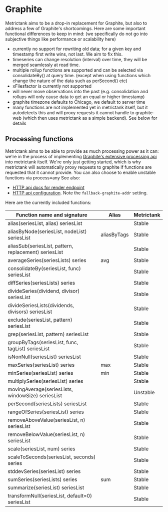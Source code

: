 # Graphite

Metrictank aims to be a drop-in replacement for Graphite, but also to address a few of Graphite's shortcomings.
Here are some important functional differences to keep in mind:
(we specifically do not go into subjective things like performance or scalability here)

* currently no support for rewriting old data; for a given key and timestamp first write wins, not last. We aim to fix this.
* timeseries can change resolution (interval) over time, they will be merged seamlessly at read time.
* multiple rollup functions are supported and can be selected via consolidateBy() at query time. (except when using functions which change the nature of the data such as perSecond() etc)
* xFilesfactor is currently not supported
* will never move observations into the past (e.g. consolidation and rollups will only cause data to get an equal or higher timestamp)
* graphite timezone defaults to Chicago, we default to server time
* many functions are not implemented yet in metrictank itself, but it autodetects this and will proxy requests it cannot handle to graphite-web
  (which then uses metrictank as a simple backend).  See below for details



## Processing functions

Metrictank aims to be able to provide as much processing power as it can: we're in the process
of implementing [Graphite's extensive processing api](http://graphite.readthedocs.io/en/latest/functions.html) into metrictank itself.
We're only just getting started, which is why metrictank will automatically proxy requests to graphite if functions are requested
that it cannot provide. You can also choose to enable unstable functions via process=any
See also:
* [HTTP api docs for render endpoint](https://github.com/grafana/metrictank/blob/master/docs/http-api.md#graphite-query-api)
* [HTTP api configuration](https://github.com/grafana/metrictank/blob/master/docs/config.md#http-api).  Note the `fallback-graphite-addr` setting.

Here are the currently included functions:

| Function name and signature                           | Alias       | Metrictank |
| ----------------------------------------------------- | ----------- | ---------- |
| alias(seriesList, alias) seriesList                   |             | Stable     |
| aliasByNode(seriesList, nodeList) seriesList          | aliasByTags | Stable     |
| aliasSub(seriesList, pattern, replacement) seriesList |             | Stable     |
| averageSeries(seriesLists) series                     | avg         | Stable     |
| consolidateBy(seriesList, func) seriesList            |             | Stable     |
| diffSeries(seriesLists) series                        |             | Stable     |
| divideSeries(dividend, divisor) seriesList            |             | Stable     |
| divideSeriesLists(dividends, divisors) seriesList     |             | Stable     |
| exclude(seriesList, pattern) seriesList               |             | Stable     |
| grep(seriesList, pattern) seriesList                  |             | Stable     |
| groupByTags(seriesList, func, tagList) seriesList     |             | Stable     |
| isNonNull(seriesList) seriesList                      |             | Stable     |
| maxSeries(seriesList) series                          | max         | Stable     |
| minSeries(seriesList) series                          | min         | Stable     |
| multiplySeries(seriesList) series                     |             | Stable     |
| movingAverage(seriesLists, windowSize) seriesList     |             | Unstable   |
| perSecond(seriesLists) seriesList                     |             | Stable     |
| rangeOfSeries(seriesList) series                      |             | Stable     |
| removeAboveValue(seriesList, n) seriesList            |             | Stable     |
| removeBelowValue(seriesList, n) seriesList            |             | Stable     |
| scale(seriesList, num) series                         |             | Stable     |
| scaleToSeconds(seriesList, seconds) series            |             | Stable     |
| stddevSeries(seriesList) series                       |             | Stable     |
| sumSeries(seriesLists) series                         | sum         | Stable     |
| summarize(seriesList) seriesList                      |             | Stable     |
| transformNull(seriesList, default=0) seriesList       |             | Stable     |
